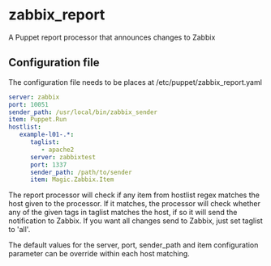 zabbix_report
=============

A Puppet report processor that announces changes to Zabbix

Configuration file
------------------

The configuration file needs to be places at /etc/puppet/zabbix_report.yaml

``` yaml
server: zabbix
port: 10051
sender_path: /usr/local/bin/zabbix_sender
item: Puppet.Run
hostlist:
   example-l01-.*:
      taglist:
         - apache2
      server: zabbixtest
      port: 1337
      sender_path: /path/to/sender
      item: Magic.Zabbix.Item
```

The report processor will check if any item from hostlist regex matches the host given to the processor. If it matches, the processor will check whether any of the given tags in taglist matches the host, if so it will send the notification to Zabbix. If you want all changes send to Zabbix, just set taglist to 'all'.

The default values for the server, port, sender_path and item configuration parameter can be override within each host matching.
